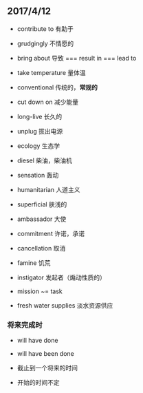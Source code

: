 ## 2017/4/12

+ contribute to 有助于

+ grudgingly 不情愿的

+ bring about 导致 === result in === lead to

+ take temperature 量体温

+ conventional 传统的，**常规的**

+ cut down on 减少能量

+ long-live 长久的

+ unplug 拔出电源

+ ecology 生态学

+ diesel 柴油，柴油机

+ sensation 轰动

+ humanitarian 人道主义

+ superficial 肤浅的

+ ambassador 大使

+ commitment 许诺，承诺

+ cancellation 取消

+ famine 饥荒

+ instigator 发起者（煽动性质的）

+ mission ~= task

+ fresh water supplies 淡水资源供应

### 将来完成时

+ will have done
+ will have been done

+ 截止到一个将来的时间

+ 开始的时间不定
